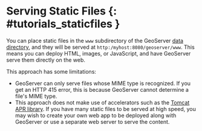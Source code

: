 # Serving Static Files {: #tutorials_staticfiles }

You can place static files in the `www` subdirectory of the GeoServer [data directory](../datadirectory/structure.md), and they will be served at `http:/myhost:8080/geoserver/www`. This means you can deploy HTML, images, or JavaScript, and have GeoServer serve them directly on the web.

This approach has some limitations:

-   GeoServer can only serve files whose MIME type is recognized. If you get an HTTP 415 error, this is because GeoServer cannot determine a file's MIME type.
-   This approach does not make use of accelerators such as the [Tomcat APR library](http://tomcat.apache.org/tomcat-7.0-doc/apr.html). If you have many static files to be served at high speed, you may wish to create your own web app to be deployed along with GeoServer or use a separate web server to serve the content.
